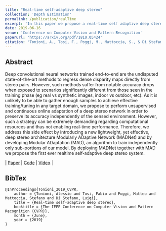 ```yaml
---
title: "Real-time self-adaptive deep stereo"
collection: 'Depth Estimation'
permalink: /publication/realTime
excerpt: 'In this paper we propose a real-time self adaptive deep stereo system.'
date: 2019-06-16
venue: 'Conference on Computer Vision and Pattern Recognition'
paperurl: 'https://arxiv.org/pdf/1810.05424'
citation: 'Tonioni, A., Tosi, F., Poggi, M., Mattoccia, S., & Di Stefano, L. (2019). The IEEE Conference on Computer Vision and Pattern Recognition (CVPR), 2019'
---
```


## Abstract

Deep convolutional neural networks trained end-to-end are the undisputed state-of-the-art methods to regress dense disparity maps directly from stereo pairs. However, such methods suffer from notable accuracy drops when exposed to scenarios significantly different from those seen in the training phase (eg real vs synthetic images, indoor vs outdoor, etc). As it is unlikely to be able to gather enough samples to achieve effective training/tuning in any target domain, we propose to perform unsupervised and continuous online adaptation of a deep stereo network in order to preserve its accuracy independently of the sensed environment. However, such a strategy can be extremely demanding regarding computational resources and thus not enabling real-time performance. Therefore, we address this side effect by introducing a new lightweight, yet effective, deep stereo architecture Modularly ADaptive Network (MADNet) and by developing Modular ADaptation (MAD), an algorithm to train independently only sub-portions of our model. By deploying MADNet together with MAD we propose the first ever realtime self-adaptive deep stereo system.

| [Paper](https://arxiv.org/pdf/1810.05424) | [Code](https://github.com/CVLAB-Unibo/Real-time-self-adaptive-deep-stereo) | [Video](https://www.youtube.com/watch?v=7SjyzDxmCY4) |

## BibTex 

```
@InProceedings{Tonioni_2019_CVPR,
    author = {Tonioni, Alessio and Tosi, Fabio and Poggi, Matteo and Mattoccia, Stefano and Di Stefano, Luigi},
    title = {Real-time self-adaptive deep stereo},
    booktitle = {The IEEE Conference on Computer Vision and Pattern Recognition (CVPR)},
    month = {June},
    year = {2019}    
}
```
